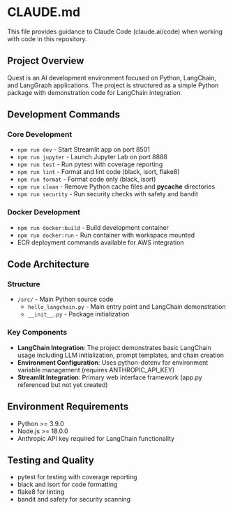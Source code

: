 # CLAUDE.md

This file provides guidance to Claude Code (claude.ai/code) when working with code in this repository.

## Project Overview

Quest is an AI development environment focused on Python, LangChain, and LangGraph applications. The project is structured as a simple Python package with demonstration code for LangChain integration.

## Development Commands

### Core Development
- `npm run dev` - Start Streamlit app on port 8501
- `npm run jupyter` - Launch Jupyter Lab on port 8888
- `npm run test` - Run pytest with coverage reporting
- `npm run lint` - Format and lint code (black, isort, flake8)
- `npm run format` - Format code only (black, isort)
- `npm run clean` - Remove Python cache files and __pycache__ directories
- `npm run security` - Run security checks with safety and bandit

### Docker Development
- `npm run docker:build` - Build development container
- `npm run docker:run` - Run container with workspace mounted
- ECR deployment commands available for AWS integration

## Code Architecture

### Structure
- `/src/` - Main Python source code
  - `hello_langchain.py` - Main entry point and LangChain demonstration
  - `__init__.py` - Package initialization

### Key Components
- **LangChain Integration**: The project demonstrates basic LangChain usage including LLM initialization, prompt templates, and chain creation
- **Environment Configuration**: Uses python-dotenv for environment variable management (requires ANTHROPIC_API_KEY)
- **Streamlit Integration**: Primary web interface framework (app.py referenced but not yet created)

## Environment Requirements
- Python >= 3.9.0
- Node.js >= 18.0.0
- Anthropic API key required for LangChain functionality

## Testing and Quality
- pytest for testing with coverage reporting
- black and isort for code formatting
- flake8 for linting
- bandit and safety for security scanning